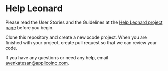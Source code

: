 Help Leonard
============

Please read the User Stories and the Guidelines at the [Help Leonard project page](http://applico.github.io/Help-Leonard/ "Help Leonard") before you begin.

Clone this repository and create a new xcode project. When you are finished with your project, create pull request so that we can review your code.

If you have any questions or need any help, email avenkatesan@applicoinc.com.